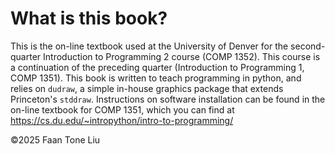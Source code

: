 # What is this book?
This is the on-line textbook used at the University of Denver for the second-quarter Introduction to Programming 2 course (COMP 1352). This course is a continuation of the preceding quarter (Introduction to Programming 1, COMP 1351). This book is written to teach programming in python, and relies on `dudraw`, a simple in-house graphics package that extends Princeton's `stddraw`. Instructions on software installation can be found in the on-line textbook for COMP 1351, which you can find at <a href = "https://cs.du.edu/~intropython/intro-to-programming/" target = "blank">https://cs.du.edu/~intropython/intro-to-programming/</a> 

&copy;2025 Faan Tone Liu